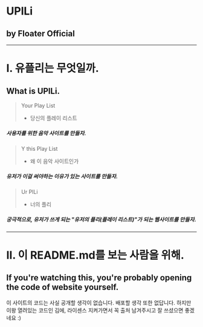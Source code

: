 # UPlLi
## by Floater Official




---------------------------------------






# Ⅰ. 유플리는 무엇일까.
## What is UPlLi.

> Your Play List
> * 당신의 플레이 리스트
##### 사용자를 위한 음악 사이트를 만들자.

> Y this Play List
> * 왜 이 음악 사이트인가
##### 유저가 이걸 써야하는 이유가 있는 사이트를 만들자.

> Ur PlLi
> * 너의 플리
##### 궁극적으로, 유저가 쓰게 되는 "유저의 플리(플레이 리스트)"가 되는 웹사이트를 만들자.





---------------------------------------





# Ⅱ. 이 README.md를 보는 사람을 위해.
## If you're watching this, you're probably opening the code of website yourself.

이 사이트의 코드는 사실 공개할 생각이 없습니다.
배포할 생각 또한 없답니다.
하지만 이왕 열려있는 코드인 김에, 라이센스 지켜가면서 꼭 출처 남겨주시고 잘 쓰셨으면 좋겠네요 :)
